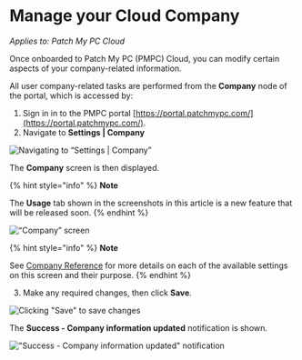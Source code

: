 # Manage your Cloud Company

_Applies to: Patch My PC Cloud_

Once onboarded to Patch My PC (PMPC) Cloud, you can modify certain aspects of your company-related information.

All user company-related tasks are performed from the **Company** node of the portal, which is accessed by:

1. Sign in in to the PMPC portal [https://portal.patchmypc.com/](https://portal.patchmypc.com/).
2. Navigate to **Settings | Company**

![Navigating to “Settings | Company”](/_images/image-%28678%29.png-"Navigating-to-\"Settings-|-Company\"" "Navigating to “Settings | Company”")

The **Company** screen is then displayed.

{% hint style="info" %}
**Note**

The **Usage** tab shown in the screenshots in this article is a new feature that will be released soon.
{% endhint %}

![“Company” screen](/_images/image-%282688%29.png-"\"Company\"-screen" "“Company” screen")

{% hint style="info" %}
**Note**

See [Company Reference](cloud-company-reference.md) for more details on each of the available settings on this screen and their purpose.
{% endhint %}

3. Make any required changes, then click **Save**.

![Clicking &#x22;Save&#x22; to save changes](/_images/image-%282687%29.png-"Clicking-&#x22;Save&#x22;-to-save-changes" "Clicking &#x22;Save&#x22; to save changes")

The **Success - Company information updated** notification is shown.

![&#x22;Success - Company information updated&#x22; notification](/_images/image-%282689%29.png-"&#x22;Success-Company-information-updated&#x22;-notification" "&#x22;Success - Company information updated&#x22; notification")
